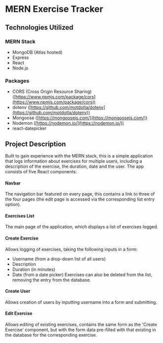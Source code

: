 # MERN Exercise Tracker

## Technologies Utilized
### MERN Stack
- MongoDB (Atlas hosted)
- Express
- React
- Node.js
### Packages
- CORS (Cross Origin Resource Sharing) ([https://www.npmjs.com/package/cors](https://www.npmjs.com/package/cors))
- dotenv ([https://github.com/motdotla/dotenv](https://github.com/motdotla/dotenv))
- Mongoose ([https://mongoosejs.com/](https://mongoosejs.com/))
- Nodemon ([https://nodemon.io/](https://nodemon.io/))
- react-datepicker

## Project Description
Built to gain experience with the MERN stack, this is a simple application that logs information about exercises for multiple users, including a description of the exercise, the duration, date and the user.
The app consists of five React components:
#### Navbar
The navigation bar featured on every page, this contains a link to three of the four pages (the edit page is accessed via the corresponding list entry option).
#### Exercises List
The main page of the application, which displays a list of exercises logged.
#### Create Exercise
Allows logging of exercises, taking the following inputs in a form:
- Username (from a drop-down list of all users)
- Description
- Duration (in minutes)
- Date (from a date picker)
Exercises can also be deleted from the list, removing the entry from the database.
#### Create User
Allows creation of users by inputting username into a form and submitting.
#### Edit Exercise
Allows editing of existing exercises, contains the same form as the 'Create Exercise' component, but with the form data pre-filled with that existing in the database for the corresponding exercise.
